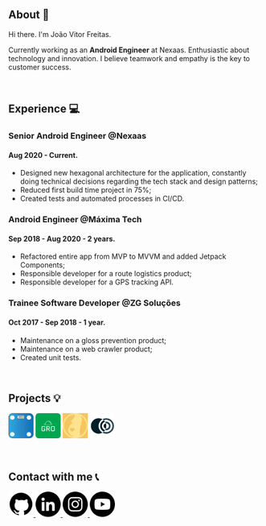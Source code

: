 ## About :man:


Hi there. I'm João Vitor Freitas.

Currently working as an **Android Engineer** at Nexaas. Enthusiastic about technology and innovation. I believe teamwork and empathy is the key to customer success.

</br>

## Experience :computer:

### Senior Android Engineer @Nexaas
#### Aug 2020 - Current.
* Designed new hexagonal architecture for the application, constantly doing technical decisions regarding the tech stack and design patterns;
* Reduced first build time project in 75%;
* Created tests and automated processes in CI/CD.

### Android Engineer @Máxima Tech
#### Sep 2018 - Aug 2020 - 2 years.
* Refactored entire app from MVP to MVVM and added Jetpack Components;
* Responsible developer for a route logistics product;
* Responsible developer for a GPS tracking API.

### Trainee Software Developer @ZG Soluções
#### Oct 2017 - Sep 2018 - 1 year.
* Maintenance on a gloss prevention product;
* Maintenance on a web crawler product;
* Created unit tests.

</br>

## Projects :bulb:
<a href="https://play.google.com/store/apps/details?id=com.br.weightcontrol" target="_blank"><img src="images/balanca.png" alt="" width=50px height=50px/></a>
<a href="https://play.google.com/store/apps/details?id=br.com.joaoov" target="_blank"><img src="images/gro.png" alt="" width=50px height=50px/></a>
<a href="https://play.google.com/store/apps/details?id=com.babyweight.babyweight" target="_blank"><img src="images/percentil.png" alt="" width=50px height=50px/></a>
<img src="images/covidbr.png" alt="" width=50px height=50px/>

</br>

## Contact with me :telephone_receiver:

<div class="row">
<a href="https://github.com/joaooab">
<img src="https://raw.githubusercontent.com/joaooab/joaooab.github.io/master/images/github.png" width="50" height="50">
</a>
<a href="https://www.linkedin.com/in/joaoovfreitas/">
<img src="https://raw.githubusercontent.com/joaooab/joaooab.github.io/master/images/linkedin.png" width="50" height="50">
</a>
<a href="https://www.instagram.com/jotave.freitas/">
<img src="https://raw.githubusercontent.com/joaooab/joaooab.github.io/master/images/instagram.png" width="50" height="50">
</a>
<a href="https://www.youtube.com/channel/UC_3SdR8PSIP34hjfhKaaqAA">
<img src="https://raw.githubusercontent.com/joaooab/joaooab.github.io/master/images/youtube.png" width="50" height="50">
</a>
</div>
